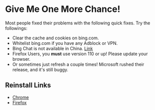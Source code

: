 # Give Me One More Chance!

Most people fixed their problems with the following quick fixes. Try the followings:

- Clear the cache and cookies on bing.com.
- Whitelist bing.com if you have any Adblock or VPN.
- Bing Chat is not available in China. [Link](https://answers.microsoft.com/en-us/microsoftedge/forum/all/new-bingsorry-looks-like-you-no-longer-have-access/6d21c57f-0484-4a9a-a9ac-c46c706722cc)
- Firefox Users, you **must** use version 110 or up! Please update your browser.
- Or sometimes just refresh a couple times! Microsoft rushed their release, and it's still buggy.

## Reinstall Links

- [Chrome](https://chrome.google.com/webstore/detail/bing-chat-for-all-browser/jofbglonpbndadajbafmmaklbfbkggpo)
- [Firefox](https://addons.mozilla.org/en-US/firefox/addon/bing-chat-for-all-browsers/)
